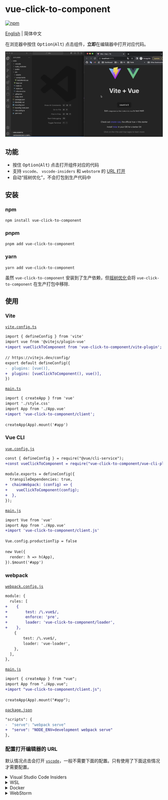 # vue-click-to-component

[![npm](https://img.shields.io/npm/v/vue-click-to-component)](https://www.npmjs.com/package/vue-click-to-component)

[English](./README.md) | 简体中文

在浏览器中按住 <kbd>Option</kbd>(<kbd>Alt</kbd>) 点击组件，**立即**在编辑器中打开对应代码。

![Vite Demo](./images/vite.webp)

## 功能

- 按住 <kbd>Option</kbd>(<kbd>Alt</kbd>) 点击打开组件对应的代码
- 支持 `vscode`、 `vscode-insiders` 和 `webstorm` 的 [URL 打开](https://code.visualstudio.com/docs/editor/command-line#_opening-vs-code-with-urls)
- 自动“摇树优化”，不会打包到生产代码中

## 安装

### npm

```shell
npm install vue-click-to-component
```

### pnpm

```shell
pnpm add vue-click-to-component
```

### yarn

```shell
yarn add vue-click-to-component
```

虽然 `vue-click-to-component` 安装到了生产依赖，但[摇树优化](https://esbuild.github.io/api/#tree-shaking)会将 `vue-click-to-component` 在生产打包中移除.

## 使用

### Vite

[`vite.config.ts`](./examples/vite/vite.config.ts#L7)

```diff
import { defineConfig } from 'vite'
import vue from '@vitejs/plugin-vue'
+import vueClickToComponent from 'vue-click-to-component/vite-plugin';

// https://vitejs.dev/config/
export default defineConfig({
-  plugins: [vue()],
+  plugins: [vueClickToComponent(), vue()],
})
```

[`main.ts`](./examples/vite/src/main.ts#L4)

```diff
import { createApp } from 'vue'
import './style.css'
import App from './App.vue'
+import 'vue-click-to-component/client';

createApp(App).mount('#app')
```

### Vue CLI

[`vue.config.js`](./examples/vue-cli/vue.config.js#L6-L8)

```diff
const { defineConfig } = require("@vue/cli-service");
+const vueClickToComponent = require("vue-click-to-component/vue-cli-plugin");

module.exports = defineConfig({
  transpileDependencies: true,
+  chainWebpack: (config) => {
+    vueClickToComponent(config);
+  },
});
```

[`main.js`](./examples/vue-cli/src/main.js#L3)

```diff
import Vue from 'vue'
import App from './App.vue'
+import 'vue-click-to-component/client.js'

Vue.config.productionTip = false

new Vue({
  render: h => h(App),
}).$mount('#app')
```

### webpack

[`webpack.config.js`](./examples/webpack/webpack.config.js#L31-L35)

```diff
module: {
  rules: [
+    {
+        test: /\.vue$/,
+        enforce: 'pre',
+        loader: 'vue-click-to-component/loader',
+    },
    {
        test: /\.vue$/,
        loader: 'vue-loader',
    },
  ],
},
```

[`main.js`](./examples/webpack/src/index.js#L3)

```diff
import { createApp } from "vue";
import App from "./App.vue";
+import "vue-click-to-component/client.js";

createApp(App).mount("#app");
```

[`package.json`](./examples/webpack/package.json#L10)

```diff
"scripts": {
-  "serve": "webpack serve"
+  "serve": "NODE_ENV=development webpack serve"
},
```

### 配置打开编辑器的 URL

默认情况点击会打开 [`vscode`](https://code.visualstudio.com/)，一般不需要下面的配置。只有使用了下面这些情况才需要配置。

<details>
<summary>Visual Studio Code Insiders</summary>

如果你使用 [`vscode-insiders`](https://code.visualstudio.com/insiders/)，可以像下面这样修改编辑器：

```diff
import 'vue-click-to-component/client';

+if (process.env.NODE_ENV === 'development') {
+  window.__VUE_CLICK_TO_COMPONENT_URL_FUNCTION__ = function ({
+    sourceCodeLocation
+  }) {
+    return `vscode-insiders://file/${sourceCodeLocation}`;
+  };
+}
```

</details>

<details>
<summary>WSL</summary>

如果你使用 [WSL](https://docs.microsoft.com/en-us/windows/wsl/)，你可以像下面这样设置 URL：

```diff
import 'vue-click-to-component/client';

+if (process.env.NODE_ENV === 'development') {
+  window.__VUE_CLICK_TO_COMPONENT_URL_FUNCTION__ = function ({
+    sourceCodeLocation
+  }) {
+    // Please change to your WSL target
+    const wslTarget = 'Ubuntu-22.04';
+    return `vscode://vscode-remote/wsl+${wslTarget}/${sourceCodeLocation}`;
+  };
+}
```

你可以在 VS Code 的 `Remote Explorer` 面板找到你的 WSL 目标。

<img src="./images/wsl-target.webp" width="200" />

</details>

<details>
<summary>Docker</summary>

如果你使用 [Docker](https://www.docker.com/) 开发环境，你可以像下面这样修正路径：

```diff
import 'vue-click-to-component/client';

+if (process.env.NODE_ENV === 'development') {
+  window.__VUE_CLICK_TO_COMPONENT_URL_FUNCTION__ = function ({
+    sourceCodeLocation
+  }) {
+    // Please change to your docker work dir
+    const dockerWorkDir = '/usr/src/app';
+    // Please change to your local work dir
+    const workDir = '/Users/zjf/gh/vue-click-to-component/examples/vite';
+
+    let realSourceCodeLocation = sourceCodeLocation;
+    if (realSourceCodeLocation.startsWith(dockerWorkDir)) {
+      realSourceCodeLocation = `${workDir}${realSourceCodeLocation.slice(dockerWorkDir.length)}`;
+    }
+
+    return `vscode://file/${realSourceCodeLocation}`;
+  };
+}
```

</details>

<details>
<summary>WebStorm</summary>

如果你使用 [WebStorm](https://www.jetbrains.com/webstorm/)，你可以像下面这样设置 URL：

```diff
import 'vue-click-to-component/client';

+if (process.env.NODE_ENV === 'development') {
+  window.__VUE_CLICK_TO_COMPONENT_URL_FUNCTION__ = function ({
+    sourceCodeLocation
+  }) {
+    const [path, line, column] = sourceCodeLocation.split(':');
+    return `webstorm://open?file=${path}&line=${line}&column=${column}`;
+  };
+}
```

注：根据我的测试，文件可以打开，但是行列不生效。如果有谁知道如何让行列生效，请教给我一下，谢谢。

</details>
